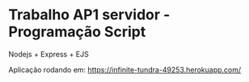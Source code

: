 # Trabalho AP1 servidor - Programação Script

Nodejs + Express + EJS

Aplicação rodando em: https://infinite-tundra-49253.herokuapp.com/